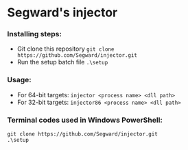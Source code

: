 # Segward's injector

### Installing steps:
* Git clone this repository `git clone https://github.com/Segward/injector.git `
* Run the setup batch file ` .\setup `

### Usage:
* For 64-bit targets: ` injector <process name> <dll path> `
* For 32-bit targets: ` injector86 <process name> <dll path> `

### Terminal codes used in Windows PowerShell:
```(shell)
git clone https://github.com/Segward/injector.git
.\setup
```